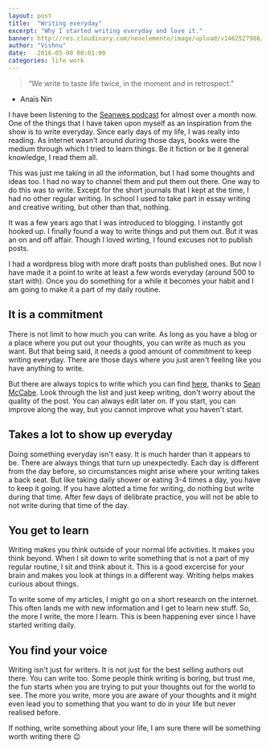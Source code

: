 ```yaml
---
layout: post
title:  "Writing everyday"
excerpt: "Why I started writing everyday and love it."
banner: http://res.cloudinary.com/neoelemento/image/upload/v1462527986/blog/writing-min.jpg
author: "Vishnu"
date:   2016-05-08 00:01:00
categories: life work
---
```

>“We write to taste life twice, in the moment and in retrospect.”
- Anaïs Nin

I have been listening to the [Seanwes podcast](http://seanwes.com/podcast/) for almost over a month now. One of the things that I have taken upon myself as an inspiration from the show is to write everyday. Since early days of my life, I was really into reading. As internet wasn't around during those days, books were the medium through which I tried to learn things. Be it fiction or be it general knowledge, I read them all. 

This was just me taking in all the information, but I had some thoughts and ideas too. I had no way to channel them and put them out there. One way to do this was to write. Except for the short journals that I kept at the time, I had no other regular writing. In school I used to take part in essay writing and creative writing, but other than that, nothing. 

It was a few years ago that I was introduced to blogging. I instantly got hooked up. I finally found a way to write things and put them out. But it was an on and off affair. Though I loved wirting, I found excuses not to publish posts.

I had a wordpress blog with more draft posts than published ones. But now I have made it a point to write at least a few words everyday (around 500 to start with). Once you do something for a while it becomes your habit and I am going to make it a part of my daily routine.

## It is a commitment
There is not limit to how much you can write. As long as you have a blog or a place where you put out your thoughts, you can write as much as you want. But that being said, it needs a good amount of commitment to keep writing everyday. There are those days where you just aren't feeling like you have anything to write. 

But there are always topics to write which you can find [here](http://seanw.es/XyTw), thanks to [Sean McCabe](http://seanwes.com/). Look through the list and just keep writing, don't worry about the quality of the post. You can always edit later on. If you start, you can improve along the way, but you cannot improve what you haven't start.

## Takes a lot to show up everyday
Doing something everyday isn't easy. It is much harder than it appears to be. There are always things that turn up unexpectedly. Each day is different from the day before, so circumstances might arise where your writing takes a back seat. But like taking daily shower or eating 3-4 times a day, you have to keep it going. If you have alotted a time for writing, do nothing but write during that time. After few days of delibrate practice, you will not be able to not write during that time of the day.

## You get to learn
Writing makes you think outside of your normal life activities. It makes you think beyond. When I sit down to write something that is not a part of my regular routine, I sit and think about it. This is a good excercise for your brain and makes you look at things in a different way. Writing helps makes curious about things. 

To write some of my articles, I might go on a short research on the internet. This often lands me with new information and I get to learn new stuff. So, the more I write, the more I learn. This is been happening ever since I have started writing daily.

## You find your voice
Writing isn't just for writers. It is not just for the best selling authors out there. You can write too. Some people think writing is boring, but trust me, the fun starts when you are trying to put your thoughts out for the world to see. The more you write, more you are aware of your thoughts and it might even lead you to something that you want to do in your life but never realised before.

If nothing, write something about your life, I am sure there will be something worth writing there :wink: